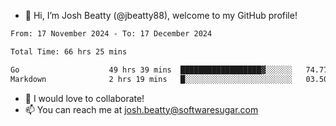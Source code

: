 - 👋 Hi, I’m Josh Beatty (@jbeatty88), welcome to my GitHub profile!

<!--START_SECTION:waka-->

```txt
From: 17 November 2024 - To: 17 December 2024

Total Time: 66 hrs 25 mins

Go                    49 hrs 39 mins  ██████████████████▓░░░░░░   74.77 %
Markdown              2 hrs 19 mins   █░░░░░░░░░░░░░░░░░░░░░░░░   03.50 %
```

<!--END_SECTION:waka-->

- 💞️ I would love to collaborate!
- 📫 You can reach me at josh.beatty@softwaresugar.com

<!---
jbeatty88/jbeatty88 is a ✨ special ✨ repository because its `README.md` (this file) appears on your GitHub profile.
You can click the Preview link to take a look at your changes.
--->
